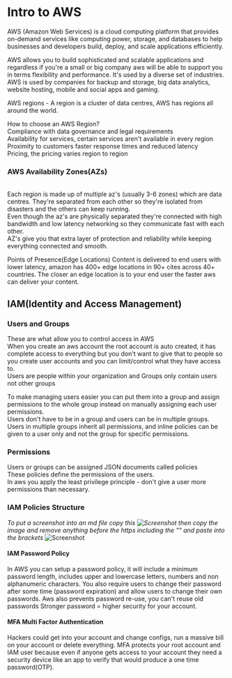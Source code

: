 # Intro to AWS
AWS (Amazon Web Services) is a cloud computing platform that provides on-demand services like computing power, storage, and databases to help businesses and developers build, deploy, and scale applications efficiently.

AWS allows you to build sophisticated and scalable applications and regardless if you're a small or big company aws will be able to support you in terms flexibility and performance. 
It's used by a diverse set of industries.
<br> AWS is used by companies for backup and storage, big data analytics, website hosting, mobile and social apps and gaming.

AWS regions - A region is a cluster of data centres, AWS has regions all around the world.

How to choose an AWS Region?
<br> Compliance with data governance and legal requirements 
<br> Availability for services, certain services aren't available in every region
<br> Proximity to customers faster response times and reduced latency
<br> Pricing, the pricing varies region to region

### AWS Availability Zones(AZs) 
<br> Each region is made up of multiple az's (usually 3-6 zones) which are data centres. They're separated from each other so they're isolated from disasters and the others can keep running.
<br> Even though the az's are physically separated they're connected with high bandwidth and low latency networking so they communicate fast with each other.
<br> AZ's give you that extra layer of protection and reliability while keeping everything connected and smooth.

Points of Presence(Edge Locations) 
Content is delivered to end users with lower latency, amazon has 400+ edge locations in 90+ cites across 40+ countries. The closer an edge location is to your end user the faster aws can deliver your content.

## IAM(Identity and Access Management)

### Users and Groups
These are what allow you to control access in AWS
<br> When you create an aws account the root account is auto created, it has complete access to everything but you don't want to give that to people so you create user accounts and you can limit/control what they have access to.
<br> Users are people within your organization and Groups only contain users not other groups

To make managing users easier you can put them into a group and assign permissions to the whole group instead on manually assigning each user permissions.  
Users don't have to be in a group and users can be in multiple groups.
Users in multiple groups inherit all permissions, and inline policies can be given to a user only and not the group for specific permissions.

### Permissions
Users or groups can be assigned JSON documents called policies
<br> These policies define the permissions of the users.
<br> In aws you apply the least privilege principle - don't give a user more permissions than necessary.

### IAM Policies Structure
*To put a screenshot into an md file copy this ![Screenshot]() then copy the image and remove anything before the https including the "" and paste into the brackets*
![Screenshot](https://github.com/user-attachments/assets/622ea9c0-646a-4020-811b-94ee6383897c) 

#### IAM Password Policy
In AWS you can setup a password policy, it will include a minimum password length, includes upper and lowercase letters, numbers and non alphanumeric characters. You also require users to change their password after some time (password expiration) and allow users to change their own passwords.
Aws also prevents password re-use, you can't reuse old passwords
Stronger password = higher security for your account.

#### MFA Multi Factor Authentication
Hackers could get into your account and change configs, run a massive bill on your account or delete everything.
MFA protects your root account and IAM user because even if anyone gets access to your account they need a security device like an app to verify that would produce a one time password(OTP).






